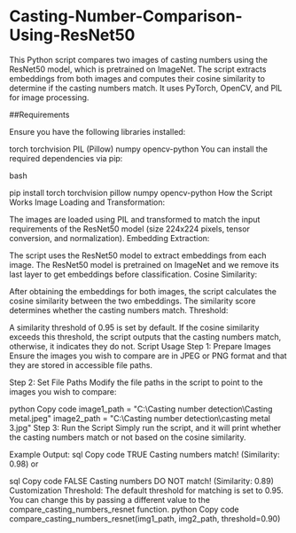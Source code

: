 # Casting-Number-Comparison-Using-ResNet50

This Python script compares two images of casting numbers using the ResNet50 model, which is pretrained on ImageNet. The script extracts embeddings from both images and computes their cosine similarity to determine if the casting numbers match. It uses PyTorch, OpenCV, and PIL for image processing.

##Requirements

Ensure you have the following libraries installed:

torch
torchvision
PIL (Pillow)
numpy
opencv-python
You can install the required dependencies via pip:

bash

pip install torch torchvision pillow numpy opencv-python
How the Script Works
Image Loading and Transformation:

The images are loaded using PIL and transformed to match the input requirements of the ResNet50 model (size 224x224 pixels, tensor conversion, and normalization).
Embedding Extraction:

The script uses the ResNet50 model to extract embeddings from each image. The ResNet50 model is pretrained on ImageNet and we remove its last layer to get embeddings before classification.
Cosine Similarity:

After obtaining the embeddings for both images, the script calculates the cosine similarity between the two embeddings. The similarity score determines whether the casting numbers match.
Threshold:

A similarity threshold of 0.95 is set by default. If the cosine similarity exceeds this threshold, the script outputs that the casting numbers match, otherwise, it indicates they do not.
Script Usage
Step 1: Prepare Images
Ensure the images you wish to compare are in JPEG or PNG format and that they are stored in accessible file paths.

Step 2: Set File Paths
Modify the file paths in the script to point to the images you wish to compare:

python
Copy code
image1_path = "C:\\Casting number detection\\Casting metal.jpeg"
image2_path = "C:\\Casting number detection\\casting metal 3.jpg"
Step 3: Run the Script
Simply run the script, and it will print whether the casting numbers match or not based on the cosine similarity.

Example Output:
sql
Copy code
TRUE Casting numbers match! (Similarity: 0.98)
or

sql
Copy code
FALSE Casting numbers DO NOT match! (Similarity: 0.89)
Customization
Threshold: The default threshold for matching is set to 0.95. You can change this by passing a different value to the compare_casting_numbers_resnet function.
python
Copy code
compare_casting_numbers_resnet(img1_path, img2_path, threshold=0.90)
